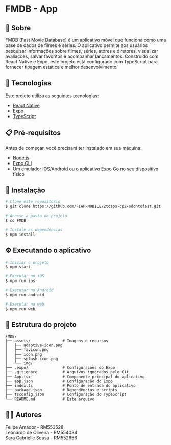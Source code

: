 # FMDB - App

## 📱 Sobre

FMDB (Fast Movie Database) é um aplicativo móvel que funciona como uma base de dados de filmes e séries. O aplicativo permite aos usuários pesquisar informações sobre filmes, séries, atores e diretores, visualizar avaliações, salvar favoritos e acompanhar lançamentos. Construído com React Native e Expo, este projeto está configurado com TypeScript para fornecer tipagem estática e melhor desenvolvimento.

## 🚀 Tecnologias

Este projeto utiliza as seguintes tecnologias:

- [React Native](https://reactnative.dev/)
- [Expo](https://expo.dev/)
- [TypeScript](https://www.typescriptlang.org/)

## 📋 Pré-requisitos

Antes de começar, você precisará ter instalado em sua máquina:

- [Node.js](https://nodejs.org/en/)
- [Expo CLI](https://docs.expo.dev/get-started/installation/)
- Um emulador iOS/Android ou o aplicativo Expo Go no seu dispositivo físico

## 🔧 Instalação

```bash
# Clone este repositório
$ git clone https://github.com/FIAP-MOBILE/2tdsps-cp2-odontofast.git

# Acesse a pasta do projeto
$ cd FMDB

# Instale as dependências
$ npm install
```

## ⚙️ Executando o aplicativo

```bash
# Iniciar o projeto
$ npm start

# Executar no iOS
$ npm run ios

# Executar no Android
$ npm run android

# Executar na web
$ npm run web
```

## 📁 Estrutura do projeto

```
FMDB/
├── assets/              # Imagens e recursos
│   ├── adaptive-icon.png
│   ├── favicon.png
│   ├── icon.png
│   ├── splash-icon.png
│   └── img/
├── .expo/               # Configurações do Expo
├── .gitignore           # Arquivos ignorados pelo Git
├── App.tsx              # Componente principal do aplicativo
├── app.json             # Configuração do Expo
├── index.ts             # Ponto de entrada do aplicativo
├── package.json         # Dependências e scripts
├── tsconfig.json        # Configuração do TypeScript
└── README.md            # Este arquivo
```

## 👨‍💻 Autores

Felipe Amador - RM553528 <br>
Leonardo de Oliveira - RM554034 <br>
Sara Gabrielle Sousa - RM552656<br>
